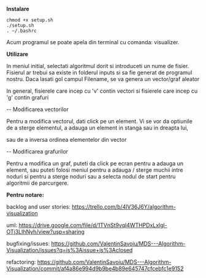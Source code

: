 **Instalare**

    chmod +x setup.sh 
    ./setup.sh
    . ~/.bashrc

Acum programul se poate apela din terminal cu comanda: visualizer.

**Utilizare**

In meniul initial, selectati algoritmul dorit si introduceti un nume de fisier. Fisierul ar trebui sa existe in folderul inputs si sa fie generat de programul nostru. Daca lasati gol campul Filename, se va genera un vector/graf aleator
    
In general, fisierele care incep cu 'v' contin vectori si fisierele care incep cu 'g' contin grafuri

-- Modificarea vectorilor

Pentru a modifica vectorul, dati click pe un element. Vi se vor da optiunile de a sterge elementul, a adauga un element in stanga sau in dreapta lui,
    
sau de a inversa ordinea elementelor din vector
    
-- Modificarea grafurilor

Pentru a modifica un graf, puteti da click pe ecran pentru a adauga un element, sau puteti folosi meniul pentru a adauga / sterge muchii intre noduri si pentru a sterge noduri sau a selecta nodul de start pentru algoritmii de parcurgere.


**Pentru notare:**

backlog and user stories: https://trello.com/b/4lV36J6Y/algorithm-visualization
    
uml: https://drive.google.com/file/d/1TVnSt9vql4WTHPDxLxlgl-OTj3LIhNyh/view?usp=sharing
    
bugfixing/issues: https://github.com/ValentinSavoiu/MDS---Algorithm-Visualization/issues?q=is%3Aissue+is%3Aclosed 
    
refactoring: https://github.com/ValentinSavoiu/MDS---Algorithm-Visualization/commit/af4a86e994d9b9be4b89e645747cfcebfc1e9152

